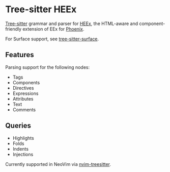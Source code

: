 # Tree-sitter HEEx

[Tree-sitter](https://tree-sitter.github.io/tree-sitter/) grammar and parser for [HEEx](https://hexdocs.pm/phoenix_live_view/Phoenix.LiveView.Helpers.html#sigil_H/2), the HTML-aware and component-friendly extension of EEx for [Phoenix](https://www.phoenixframework.org/).

For Surface support, see [tree-sitter-surface](https://github.com/connorlay/tree-sitter-surface).

## Features

Parsing support for the following nodes:

* Tags
* Components
* Directives
* Expressions
* Attributes
* Text
* Comments

## Queries

* Highlights
* Folds
* Indents
* Injections

Currently supported in NeoVim via [nvim-treesitter](https://github.com/nvim-treesitter/nvim-treesitter).

